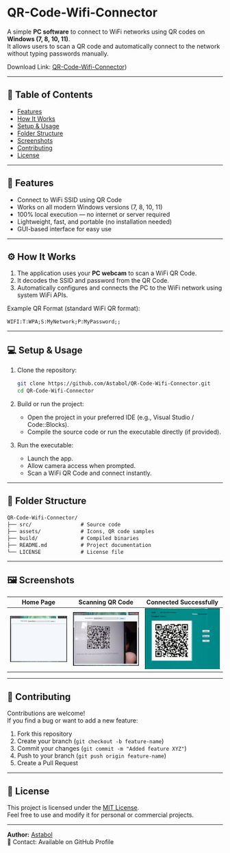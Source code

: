 # QR-Code-Wifi-Connector

A simple **PC software** to connect to WiFi networks using QR codes on **Windows (7, 8, 10, 11)**.  
It allows users to scan a QR code and automatically connect to the network without typing passwords manually.

Download Link: [QR-Code-Wifi-Connector](https://astabol.github.io/QR-Code-Wifi-Connector/))

---

## 🧭 Table of Contents

- [Features](#features)
- [How It Works](#how-it-works)
- [Setup & Usage](#setup--usage)
- [Folder Structure](#folder-structure)
- [Screenshots](#screenshots)
- [Contributing](#contributing)
- [License](#license)

---

## 🚀 Features

- Connect to WiFi SSID using QR Code  
- Works on all modern Windows versions (7, 8, 10, 11)  
- 100% local execution — no internet or server required  
- Lightweight, fast, and portable (no installation needed)  
- GUI-based interface for easy use  

---

## ⚙️ How It Works

1. The application uses your **PC webcam** to scan a WiFi QR Code.  
2. It decodes the SSID and password from the QR Code.  
3. Automatically configures and connects the PC to the WiFi network using system WiFi APIs.  

Example QR Format (standard WiFi QR format):  
```
WIFI:T:WPA;S:MyNetwork;P:MyPassword;;
```

---

## 💻 Setup & Usage

1. Clone the repository:  
   ```bash
   git clone https://github.com/Astabol/QR-Code-Wifi-Connector.git
   cd QR-Code-Wifi-Connector
   ```

2. Build or run the project:  
   - Open the project in your preferred IDE (e.g., Visual Studio / Code::Blocks).  
   - Compile the source code or run the executable directly (if provided).  

3. Run the executable:  
   - Launch the app.  
   - Allow camera access when prompted.  
   - Scan a WiFi QR Code and connect instantly.

---

## 📁 Folder Structure

```
QR-Code-Wifi-Connector/
├── src/                # Source code
├── assets/             # Icons, QR code samples
├── build/              # Compiled binaries
├── README.md           # Project documentation
└── LICENSE             # License file
```

---

## 🖼 Screenshots

| Home Page | Scanning QR Code | Connected Successfully |
|------------|------------------|------------------------|
| ![Screenshot 1](screenShot/ss1.JPG) | ![Screenshot 2](screenShot/ss2.jpg) | ![Screenshot 3](screenShot/ss3.JPG) |


---

## 🤝 Contributing

Contributions are welcome!  
If you find a bug or want to add a new feature:

1. Fork this repository  
2. Create your branch (`git checkout -b feature-name`)  
3. Commit your changes (`git commit -m "Added feature XYZ"`)  
4. Push to your branch (`git push origin feature-name`)  
5. Create a Pull Request  

---

## 🪪 License

This project is licensed under the [MIT License](LICENSE).  
Feel free to use and modify it for personal or commercial projects.

---

**Author:** [Astabol](https://github.com/Astabol)  
📧 Contact: Available on GitHub Profile

